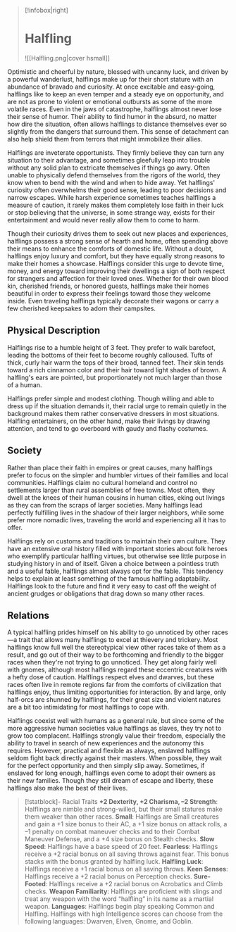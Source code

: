 >[!infobox|right]
># Halfling
>![[Halfling.png|cover hsmall]]

Optimistic and cheerful by nature, blessed with uncanny luck, and driven by a powerful wanderlust, halflings make up for their short stature with an abundance of bravado and curiosity. At once excitable and easy-going, halflings like to keep an even temper and a steady eye on opportunity, and are not as prone to violent or emotional outbursts as some of the more volatile races. Even in the jaws of catastrophe, halflings almost never lose their sense of humor. Their ability to find humor in the absurd, no matter how dire the situation, often allows halflings to distance themselves ever so slightly from the dangers that surround them. This sense of detachment can also help shield them from terrors that might immobilize their allies.

Halflings are inveterate opportunists. They firmly believe they can turn any situation to their advantage, and sometimes gleefully leap into trouble without any solid plan to extricate themselves if things go awry. Often unable to physically defend themselves from the rigors of the world, they know when to bend with the wind and when to hide away. Yet halflings' curiosity often overwhelms their good sense, leading to poor decisions and narrow escapes. While harsh experience sometimes teaches halflings a measure of caution, it rarely makes them completely lose faith in their luck or stop believing that the universe, in some strange way, exists for their entertainment and would never really allow them to come to harm.

Though their curiosity drives them to seek out new places and experiences, halflings possess a strong sense of hearth and home, often spending above their means to enhance the comforts of domestic life. Without a doubt, halflings enjoy luxury and comfort, but they have equally strong reasons to make their homes a showcase. Halflings consider this urge to devote time, money, and energy toward improving their dwellings a sign of both respect for strangers and affection for their loved ones. Whether for their own blood kin, cherished friends, or honored guests, halflings make their homes beautiful in order to express their feelings toward those they welcome inside. Even traveling halflings typically decorate their wagons or carry a few cherished keepsakes to adorn their campsites.

## Physical Description
Halflings rise to a humble height of 3 feet. They prefer to walk barefoot, leading the bottoms of their feet to become roughly calloused. Tufts of thick, curly hair warm the tops of their broad, tanned feet. Their skin tends toward a rich cinnamon color and their hair toward light shades of brown. A halfling's ears are pointed, but proportionately not much larger than those of a human.

Halflings prefer simple and modest clothing. Though willing and able to dress up if the situation demands it, their racial urge to remain quietly in the background makes them rather conservative dressers in most situations. Halfling entertainers, on the other hand, make their livings by drawing attention, and tend to go overboard with gaudy and flashy costumes.

## Society
Rather than place their faith in empires or great causes, many halflings prefer to focus on the simpler and humbler virtues of their families and local communities. Halflings claim no cultural homeland and control no settlements larger than rural assemblies of free towns. Most often, they dwell at the knees of their human cousins in human cities, eking out livings as they can from the scraps of larger societies. Many halflings lead perfectly fulfilling lives in the shadow of their larger neighbors, while some prefer more nomadic lives, traveling the world and experiencing all it has to offer.

Halflings rely on customs and traditions to maintain their own culture. They have an extensive oral history filled with important stories about folk heroes who exemplify particular halfling virtues, but otherwise see little purpose in studying history in and of itself. Given a choice between a pointless truth and a useful fable, halflings almost always opt for the fable. This tendency helps to explain at least something of the famous halfling adaptability. Halflings look to the future and find it very easy to cast off the weight of ancient grudges or obligations that drag down so many other races.

## Relations
A typical halfling prides himself on his ability to go unnoticed by other races—a trait that allows many halflings to excel at thievery and trickery. Most halflings know full well the stereotypical view other races take of them as a result, and go out of their way to be forthcoming and friendly to the bigger races when they're not trying to go unnoticed. They get along fairly well with gnomes, although most halflings regard these eccentric creatures with a hefty dose of caution. Halflings respect elves and dwarves, but these races often live in remote regions far from the comforts of civilization that halflings enjoy, thus limiting opportunities for interaction. By and large, only half-orcs are shunned by halflings, for their great size and violent natures are a bit too intimidating for most halflings to cope with.

Halflings coexist well with humans as a general rule, but since some of the more aggressive human societies value halflings as slaves, they try not to grow too complacent. Halflings strongly value their freedom, especially the ability to travel in search of new experiences and the autonomy this requires. However, practical and flexible as always, enslaved halflings seldom fight back directly against their masters. When possible, they wait for the perfect opportunity and then simply slip away. Sometimes, if enslaved for long enough, halflings even come to adopt their owners as their new families. Though they still dream of escape and liberty, these halflings also make the best of their lives.

> [!statblock]- Racial Traits
>**+2 Dexterity, +2 Charisma, –2 Strength**: Halflings are nimble and strong-willed, but their small statures make them weaker than other races.
>**Small**: Halflings are Small creatures and gain a +1 size bonus to their AC, a +1 size bonus on attack rolls, a –1 penalty on combat maneuver checks and to their Combat Maneuver Defense, and a +4 size bonus on Stealth checks.
>**Slow Speed**: Halflings have a base speed of 20 feet.
>**Fearless**: Halflings receive a +2 racial bonus on all saving throws against fear. This bonus stacks with the bonus granted by halfling luck.
>**Halfling Luck**: Halflings receive a +1 racial bonus on all saving throws.
>**Keen Senses**: Halflings receive a +2 racial bonus on Perception checks.
>**Sure-Footed**: Halflings receive a +2 racial bonus on Acrobatics and Climb checks.
>**Weapon Familiarity**: Halflings are proficient with slings and treat any weapon with the word “halfling” in its name as a martial weapon.
>**Languages**: Halflings begin play speaking Common and Halfling. Halflings with high Intelligence scores can choose from the following languages: Dwarven, Elven, Gnome, and Goblin.
